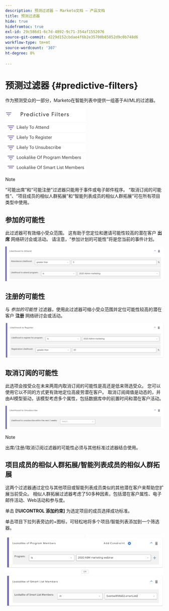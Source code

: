 ```yaml
---
description: 预测过滤器 — Marketo文档 — 产品文档
title: 预测过滤器
hide: true
hidefromtoc: true
exl-id: 29c586d1-6c7d-4892-9c71-354af1552076
source-git-commit: d229d152cbdae4f6b2e35700b85052d9c0b748d6
workflow-type: tm+mt
source-wordcount: '307'
ht-degree: 0%

---
```


# 预测过滤器 {#predictive-filters}

作为预测受众的一部分，Marketo在智能列表中提供一组基于AI/ML的过滤器。

![图像1](assets/predictive-filters-1.png)

>[!NOTE]
>
>“可能出席”和“可能注册”过滤器只能用于事件或电子邮件程序。 “取消订阅的可能性”、“项目成员的相似人群拓展”和“智能列表成员的相似人群拓展”可在所有项目类型中使用。

## 参加的可能性

此过滤器可有效缩小受众范围。 这有助于您定位和邀请可能性较高的潜在客户 **出席** 网络研讨会或活动。 请注意，“参加计划的可能性”将是您当前的事件计划。

![图像2](assets/predictive-filters-2.png)

## 注册的可能性

与 _参加的可能性_ 过滤器，使用此过滤器可缩小受众范围并定位可能性较高的潜在客户 **注册** 网络研讨会或活动。

![图3](assets/predictive-filters-3.png)

## 取消订阅的可能性

此选项会按受众在未来两周内取消订阅的可能性是高还是低来筛选受众。 您可以使用它以不同的方式更有效地定位高疲劳潜在客户。 取消订阅阈值是动态的，并由AI模型驱动，该模型考虑多个属性，包括数据库中的前置时间和潜在客户活动。

![图像4](assets/predictive-filters-4.png)

>[!NOTE]
>
>出席/注册/取消订阅过滤器的可能性必须与其他标准过滤器结合使用。

## 项目成员的相似人群拓展/智能列表成员的相似人群拓展

这两个过滤器通过定位与其他项目或智能列表成员类似的其他潜在客户来帮助您扩展当前受众。 相似人群拓展过滤器考虑了50多种因素，包括潜在客户属性、电子邮件活动、Web活动和参与度。

单击 **[!UICONTROL 添加约束]** 为选定项目的成员选择成功标准。

单击项目下拉列表旁边的+图标，可轻松地将多个项目/智能列表添加到一个筛选器。

![图像5](assets/predictive-filters-5.png)
